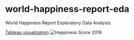 # world-happiness-report-eda
World Happiness Report Exploratory Data Analysis

[Tableau visualization](https://public.tableau.com/views/JusttheData-WorldHappiness_16236527301240/HappinessScore?:language=en-GB&:display_count=n&:origin=viz_share_link)
![Happiness Score 2019](https://user-images.githubusercontent.com/100019296/154924400-b7dfa0ef-73c5-4929-b639-32d256be28c0.png)
